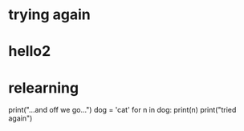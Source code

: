# trying again
# hello2
# relearning 
print("...and off we go...")
dog = 'cat'
for n in dog:
  print(n)
print("tried again")
